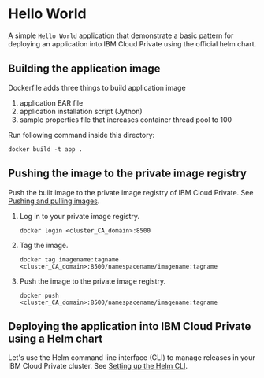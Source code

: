 # Hello World

A simple `Hello World` application that demonstrate a basic pattern for deploying an application into IBM Cloud Private using the official helm chart.

## Building the application image
Dockerfile adds three things to build application image
1. application EAR file
2. application installation script (Jython)
3. sample properties file that increases container thread pool to 100

Run following command inside this directory:

`docker build -t app .`

## Pushing the image to the private image registry

Push the built image to the private image registry of IBM Cloud Private. See [Pushing and pulling images](https://www.ibm.com/support/knowledgecenter/SSBS6K_3.1.1/manage_images/using_docker_cli.html).

1. Log in to your private image registry.

    `docker login <cluster_CA_domain>:8500`

2. Tag the image.

    `docker tag imagename:tagname <cluster_CA_domain>:8500/namespacename/imagename:tagname`

3. Push the image to the private image registry.

    `docker push <cluster_CA_domain>:8500/namespacename/imagename:tagname`

## Deploying the application into IBM Cloud Private using a Helm chart

Let's use the Helm command line interface (CLI) to manage releases in your IBM Cloud Private cluster. See [Setting up the Helm CLI](https://www.ibm.com/support/knowledgecenter/SSBS6K_3.1.1/app_center/create_helm_cli.html).

